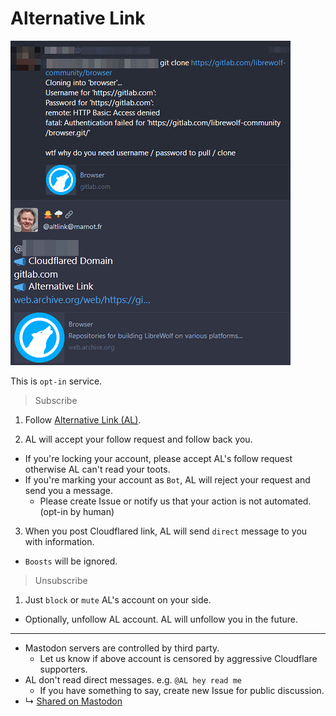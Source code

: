 # Alternative Link


![](../image/altlink_sample.jpg)


This is `opt-in` service.


> Subscribe

1. Follow [Alternative Link (AL)](https://mamot.fr/@altlink).

2. AL will accept your follow request and follow back you.
  - If you're locking your account, please accept AL's follow request otherwise AL can't read your toots.
  - If you're marking your account as `Bot`, AL will reject your request and send you a message.
    - Please create Issue or notify us that your action is not automated. (opt-in by human)

3. When you post Cloudflared link, AL will send `direct` message to you with information.
  - `Boosts` will be ignored.


> Unsubscribe

1. Just `block` or `mute` AL's account on your side.
  - Optionally, unfollow AL account. AL will unfollow you in the future.


---

- Mastodon servers are controlled by third party.
  - Let us know if above account is censored by aggressive Cloudflare supporters.
- AL don't read direct messages. e.g. `@AL hey read me`
  - If you have something to say, create new Issue for public discussion.
- ↳ [Shared on Mastodon](shared_on_mastodon.md)

<a rel="me" href="https://mamot.fr/@altlink"></a>
